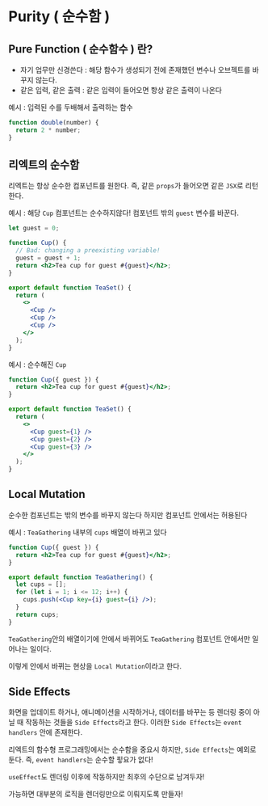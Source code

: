 # Purity ( 순수함 )

## Pure Function ( 순수함수 ) 란?

- 자기 업무만 신경쓴다 : 해당 함수가 생성되기 전에 존재했던 변수나 오브젝트를 바꾸지 않는다.
- 같은 입력, 같은 출력 : 같은 입력이 들어오면 항상 같은 출력이 나온다

예시 : 입력된 수를 두배해서 출력하는 함수

```jsx
function double(number) {
  return 2 * number;
}
```

## 리엑트의 순수함

리엑트는 항상 순수한 컴포넌트를 원한다. 즉, 같은 `props`가 들어오면 같은 `JSX`로 리턴한다.

예시 : 해당 `Cup` 컴포넌트는 순수하지않다! 컴포넌트 밖의 `guest` 변수를 바꾼다.

```jsx
let guest = 0;

function Cup() {
  // Bad: changing a preexisting variable!
  guest = guest + 1;
  return <h2>Tea cup for guest #{guest}</h2>;
}

export default function TeaSet() {
  return (
    <>
      <Cup />
      <Cup />
      <Cup />
    </>
  );
}
```

예시 : 순수해진 `Cup`

```jsx
function Cup({ guest }) {
  return <h2>Tea cup for guest #{guest}</h2>;
}

export default function TeaSet() {
  return (
    <>
      <Cup guest={1} />
      <Cup guest={2} />
      <Cup guest={3} />
    </>
  );
}
```

## Local Mutation

순수한 컴포넌트는 밖의 변수를 바꾸지 않는다 하지만 컴포넌트 안에서는 허용된다

예시 : `TeaGathering` 내부의 `cups` 배열이 바뀌고 있다

```jsx
function Cup({ guest }) {
  return <h2>Tea cup for guest #{guest}</h2>;
}

export default function TeaGathering() {
  let cups = [];
  for (let i = 1; i <= 12; i++) {
    cups.push(<Cup key={i} guest={i} />);
  }
  return cups;
}
```

`TeaGathering`안의 배열이기에 안에서 바뀌어도 `TeaGathering` 컴포넌트 안에서만 일어나는 일이다.

이렇게 안에서 바뀌는 현상을 `Local Mutation`이라고 한다.

## Side Effects

화면을 업데이트 하거나, 애니메이션을 시작하거나, 데이터를 바꾸는 등 렌더링 중이 아닐 때 작동하는 것들을 `Side Effects`라고 한다. 이러한 `Side Effects`는 `event handlers` 안에 존재한다.

리엑트의 함수형 프로그래밍에서는 순수함을 중요시 하지만, `Side Effects`는 예외로 둔다. 즉, `event handlers`는 순수할 핗요가 없다!

`useEffect`도 렌더링 이후에 작동하지만 최후의 수단으로 남겨두자!

가능하면 대부분의 로직을 렌더링만으로 이뤄지도록 만들자!
